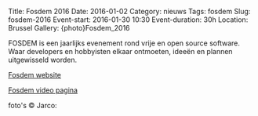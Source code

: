 Title: Fosdem 2016
Date: 2016-01-02
Category: nieuws
Tags: fosdem
Slug: fosdem-2016
Event-start: 2016-01-30 10:30
Event-duration: 30h
Location: Brussel
Gallery: {photo}Fosdem_2016

FOSDEM is een jaarlijks evenement rond vrije en open source software.
Waar developers en hobbyisten elkaar ontmoeten, ideeën en plannen
uitgewisseld worden.

[Fosdem website](https://fosdem.org/2016/)

<!-- PELICAN_END_SUMMARY -->

[Fosdem video pagina](https://video.fosdem.org/2016)

foto's © Jarco:

